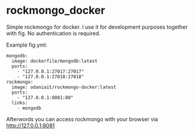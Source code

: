 # rockmongo_docker

Simple rockmongo for docker. I use it for development purposes together with fig. No authentication is required.

Example fig.yml:
```
mongodb:
  image: dockerfile/mongodb:latest
  ports:
    - "127.0.0.1:27017:27017"
    - "127.0.0.1:27018:27018"
rockmongo:
  image: odaniait/rockmongo-docker:latest
  ports:
    - "127.0.0.1:8081:80"
  links:
    - mongodb
```

Afterwords you can access rockmongo with your browser via http://127.0.0.1:8081

